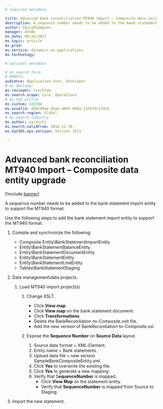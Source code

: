 ```yaml
---
# required metadata

title: Advanced bank reconciliation MT940 Import – Composite data entity upgrade
description: A sequence number needs to be added to the bank statement import entity to support the MT940 format. 
author: ShylaThompson
manager: AnnBe
ms.date: 06/20/2017
ms.topic: article
ms.prod: 
ms.service: dynamics-ax-applications
ms.technology: 

# optional metadata

# ms.search.form: 
# ROBOTS: 
audience: Application User, Developer
# ms.devlang: 
ms.reviewer: roschlom
ms.search.scope: Core, Operations
# ms.tgt_pltfrm: 
ms.custom: 221594
ms.assetid: dddc99ae-56ae-48df-856a-131079c17dcb
ms.search.region: Global
# ms.search.industry: 
ms.author: saraschi
ms.search.validFrom: 2016-11-30
ms.dyn365.ops.version: Version 1611

---
```


# Advanced bank reconciliation MT940 Import – Composite data entity upgrade

[!include [banner](../includes/banner.md)]

A sequence number needs to be added to the bank statement import entity to support the MT940 format. 

Use the following steps to add the bank statement import entity to support the MT940 format.

1.  Compile and synchronize the following:
    -   Composite Entity\\BankStatementImportEntity
    -   Entity\\BankStatementBalanceEntity
    -   Entity\\BankStatementDocumentEntity
    -   Entity\\BankStatementEntity
    -   Entity\\BankStatementLineEntity
    -   Tables\\BankStatementStaging

2.  Data management\\data projects.
    1.  Load MT940 import project(s)
        1.  Change XSLT.
            -   Click **View map**.
            -   Click **View map** on the bank statement document.
            -   Click **Transformations**
            -   Delete the BankReconiliation-to-Composite.xslt file.
            -   Add the new version of BankReconiliation-to-Composite.xsl.

        2.  Expose the **Sequence Number** on **Source Data** layout.
            1.  Source data format = XML-Element.
            2.  Entity name = Bank statements.
            3.  Upload data file = new version SampleBankCompositeEntity.xml.
            4.  Click **Yes** to overwrite the existing file.
            5.  Click **Yes** to generate a new mapping.
            6.  Verify that S**equenceNumber** is mapped.
                -   Click **View Map** on the statement entity.
                -   Verify that **SequenceNumber** is mapped from Source to Staging.

3.  Import the new statement.





